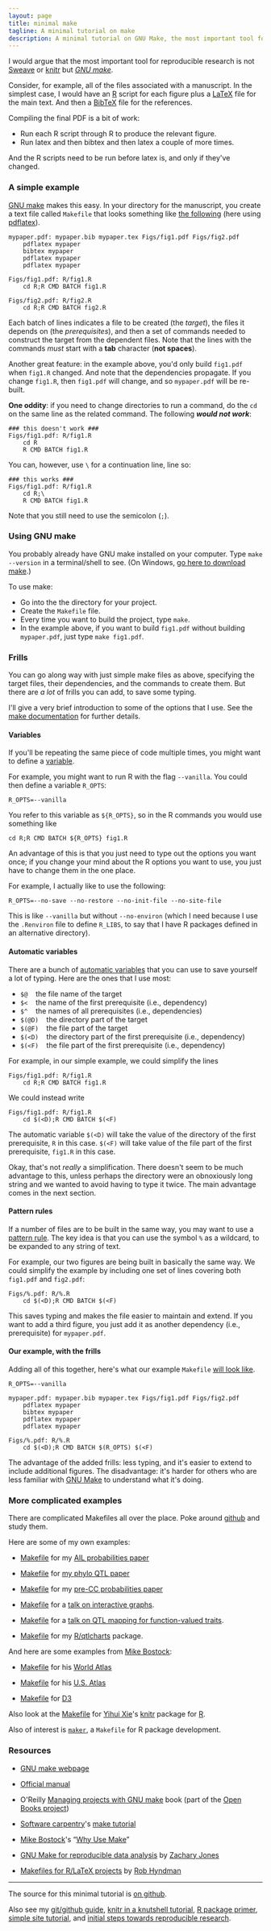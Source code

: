 ```yaml
---
layout: page
title: minimal make
tagline: A minimal tutorial on make
description: A minimal tutorial on GNU Make, the most important tool for reproducible research.
---
```


I would argue that the most important tool for reproducible research
is not [Sweave](http://www.stat.uni-muenchen.de/~leisch/Sweave/) or
[knitr](http://yihui.name/knitr/) but
*[GNU make](http://www.gnu.org/software/make)*.

Consider, for example, all of the files associated with a manuscript.
In the simplest case, I would have an [R](http://r-project.org)
script for each figure plus a [LaTeX](http://www.latex-project.org)
file for the main text.  And then a [BibTeX](http://www.bibtex.org)
file for the references.

Compiling the final PDF is a bit of work:

- Run each R script through R to produce the relevant figure.
- Run latex and then bibtex and then latex a couple of more times.

And the R scripts need to be run before latex is, and only if they've
changed.

### A simple example

[GNU make](http://www.gnu.org/software/make) makes this easy.  In your
directory for the manuscript, you create a text file called `Makefile`
that looks something like [the following](examples/ex1/Makefile) (here using
[pdflatex](http://www.tug.org/applications/pdftex/)).

    mypaper.pdf: mypaper.bib mypaper.tex Figs/fig1.pdf Figs/fig2.pdf
        pdflatex mypaper
        bibtex mypaper
        pdflatex mypaper
        pdflatex mypaper

    Figs/fig1.pdf: R/fig1.R
        cd R;R CMD BATCH fig1.R

    Figs/fig2.pdf: R/fig2.R
        cd R;R CMD BATCH fig2.R

Each batch of lines indicates a file to be created (the _target_), the files it
depends on (the _prerequisites_), and then a set of commands needed to
construct the target from the dependent files.  Note that the lines
with the commands _must_ start with a **tab** character (**not spaces**).

Another great feature: in the example above, you'd only build
`fig1.pdf` when `fig1.R` changed.  And note that the dependencies
propagate.  If you change `fig1.R`, then `fig1.pdf` will change, and
so `mypaper.pdf` will be re-built.

**One oddity**: if you need to change directories to run a command, do
the `cd` on the same line as the related command.  The following
**_would not work_**:

    ### this doesn't work ###
    Figs/fig1.pdf: R/fig1.R
        cd R
        R CMD BATCH fig1.R

You can, however, use `\` for a continuation line, line so:

    ### this works ###
    Figs/fig1.pdf: R/fig1.R
        cd R;\
        R CMD BATCH fig1.R

Note that you still need to use the semicolon (`;`).

### Using GNU make

You probably already have GNU make installed on your computer.  Type
`make --version` in a terminal/shell to see. (On Windows,
[go here to download make](http://gnuwin32.sourceforge.net/packages/make.htm).)

To use make:

- Go into the the directory for your project.
- Create the `Makefile` file.
- Every time you want to build the project, type `make`.
- In the example above, if you want to build `fig1.pdf` without
  building `mypaper.pdf`, just type `make fig1.pdf`.

### Frills

You can go along way with just simple make files as above, specifying
the target files, their dependencies, and the commands to create
them. But there are _a lot_ of frills you can add, to save some
typing.

I'll give a very brief introduction to some of the options that I
use. See the
[make documentation](http://www.gnu.org/software/make/manual/make.html)
for further details.

#### Variables

If you'll be repeating the same piece of code multiple times, you
might want to define a
[variable](http://www.gnu.org/software/make/manual/make.html#Using-Variables).

For example, you might want to run R with the flag `--vanilla`. You
could then define a variable `R_OPTS`:

    R_OPTS=--vanilla

You refer to this variable as `${R_OPTS}`, so in the R commands you
would use something like

    cd R;R CMD BATCH ${R_OPTS} fig1.R

An advantage of this is that you just need to type out the options you
want once; if you change your mind about the R options you want to
use, you just have to change them in the one place.

For example, I actually like to use the following:

    R_OPTS=--no-save --no-restore --no-init-file --no-site-file

This is like `--vanilla` but without `--no-environ` (which I need
because I use the `.Renviron` file to define `R_LIBS`, to say that I
have R packages defined in an alternative directory).


#### Automatic variables

There are a bunch of
[automatic variables](http://www.gnu.org/software/make/manual/make.html#Automatic-Variables)
that you can use to save yourself a lot of typing. Here are the ones
that I use most:

- `$@` &nbsp;&nbsp; the file name of the target
- `$<` &nbsp;&nbsp; the name of the first prerequisite (i.e., dependency)
- `$^` &nbsp;&nbsp; the names of all prerequisites (i.e., dependencies)
- `$(@D)` &nbsp;&nbsp; the directory part of the target
- `$(@F)` &nbsp;&nbsp; the file part of the target
- `$(<D)` &nbsp;&nbsp; the directory part of the first prerequisite (i.e., dependency)
- `$(<F)` &nbsp;&nbsp; the file part of the first prerequisite (i.e., dependency)

For example, in our simple example, we could simplify the lines

    Figs/fig1.pdf: R/fig1.R
        cd R;R CMD BATCH fig1.R

We could instead write

    Figs/fig1.pdf: R/fig1.R
        cd $(<D);R CMD BATCH $(<F)

The automatic variable `$(<D)` will take the value of the directory of
the first prerequisite, `R` in this case. `$(<F)` will take value of
the file part of the first prerequisite, `fig1.R` in this case.

Okay, that's not _really_ a simplification.
There doesn't seem to be much advantage to this, unless perhaps the
directory were an obnoxiously long string and we wanted to avoid having
to type it twice. The main advantage comes in the next section.

#### Pattern rules

If a number of files are to be built in the same way, you may want to
use a
[pattern rule](http://www.gnu.org/software/make/manual/make.html#Pattern-Rules).
The key idea is that you can use the symbol `%` as a wildcard, to be
expanded to any string of text.

For example, our two figures are being built in basically the same
way. We could simplify the example by including one set of lines
covering both `fig1.pdf` and `fig2.pdf`:

    Figs/%.pdf: R/%.R
        cd $(<D);R CMD BATCH $(<F)

This saves typing and makes the file easier to maintain and extend. If
you want to add a third figure, you just add it as another dependency
(i.e., prerequisite) for `mypaper.pdf`.

#### Our example, with the frills

Adding all of this together, here's what our example `Makefile`
[will look like](examples/ex2/Makefile).

    R_OPTS=--vanilla

    mypaper.pdf: mypaper.bib mypaper.tex Figs/fig1.pdf Figs/fig2.pdf
        pdflatex mypaper
        bibtex mypaper
        pdflatex mypaper
        pdflatex mypaper

    Figs/%.pdf: R/%.R
        cd $(<D);R CMD BATCH $(R_OPTS) $(<F)

The advantage of the added frills: less typing, and it's easier to
extend to include additional figures. The disadvantage: it's harder
for others who are less familiar with
[GNU Make](http://www.gnu.org/software/make/) to understand what it's
doing.

### More complicated examples

There are complicated Makefiles all over the place.  Poke around
[github](http://github.com) and study them.

Here are some of my own examples:

- [Makefile](https://github.com/kbroman/ailProbPaper/blob/master/Makefile)
  for my [AIL probabilities paper](http://www.g3journal.org/content/2/2/199.long)

- [Makefile](https://github.com/kbroman/phyloQTLpaper/blob/master/Makefile)
  for
  [my phylo QTL paper](http://www.genetics.org/content/192/1/267.full)

- [Makefile](https://github.com/kbroman/preCCProbPaper/blob/master/Makefile)
  for my
  [pre-CC probabilities paper](http://www.genetics.org/content/190/2/403.full)

- [Makefile](https://github.com/kbroman/Talk_InteractiveGraphs1/blob/master/Makefile)
  for a [talk on interactive graphs](http://www.biostat.wisc.edu/~kbroman/talks/InteractiveGraphs/).

- [Makefile](https://github.com/kbroman/Talk_FunQTL/blob/master/Makefile)
  for a [talk on QTL mapping for function-valued traits](http://www.biostat.wisc.edu/~kbroman/talks/FunQTL/).

- [Makefile](https://github.com/kbroman/qtlcharts/blob/master/Makefile)
  for my [R/qtlcharts](http://kbroman.org/qtlcharts) package.

And here are some examples from [Mike Bostock](http://bost.ocks.org/mike/):

- [Makefile](https://github.com/mbostock/world-atlas/blob/master/Makefile)
  for his [World Atlas](https://github.com/mbostock/world-atlas)

- [Makefile](https://github.com/mbostock/us-atlas/blob/master/Makefile)
  for his [U.S. Atlas](https://github.com/mbostock/us-atlas)

- [Makefile](https://github.com/mbostock/d3/blob/master/Makefile) for [D3](http://d3js.org/)

Also look at the
[Makefile](https://github.com/yihui/knitr/blob/master/Makefile) for
[Yihui Xie](http://yihui.name/)'s [knitr](http://yihui.name/knitr/) package for [R](http://r-project.org).

Also of interest is [`maker`](https://github.com/ComputationalProteomicsUnit/maker), a `Makefile` for R package development.

### Resources

- [GNU make webpage](http://www.gnu.org/software/make)

- [Official manual](http://www.gnu.org/software/make/manual/make.html)

- O'Reilly
  [Managing projects with GNU make](http://oreilly.com/catalog/make3/book/)
  book (part of the [Open Books project](http://oreilly.com/openbook/))

- [Software carpentry](http://software-carpentry.org/)'s [make tutorial](http://software-carpentry.org/v4/make/index.html)

- [Mike Bostock](http://bost.ocks.org/mike/)'s &ldquo;[Why Use Make](http://bost.ocks.org/mike/make/)&rdquo;

- [GNU Make for reproducible data analysis](http://zmjones.com/make.html) by [Zachary Jones](http://zmjones.com/)

- [Makefiles for R/LaTeX projects](http://robjhyndman.com/hyndsight/makefiles/) by [Rob Hyndman](http://robjhyndman.com)

---

The source for this minimal tutorial is [on github](http://github.com/kbroman/minimal_make).

Also see my [git/github guide](http://kbroman.org/github_tutorial),
[knitr in a knutshell tutorial](http://kbroman.org/knitr_knutshell),
[R package primer](http://kbroman.org/pkg_primer),
[simple site tutorial](http://kbroman.org/simple_site),
and [initial steps towards reproducible research](http://kbroman.org/steps2rr).
